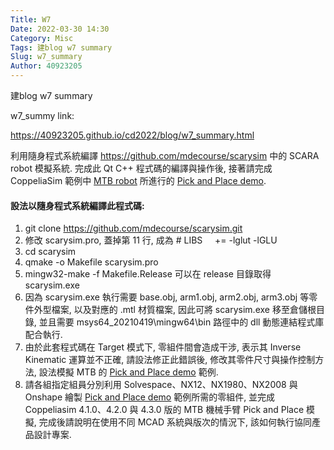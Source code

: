 ```yaml
---
Title: W7
Date: 2022-03-30 14:30
Category: Misc
Tags: 建blog w7 summary
Slug: w7_summary
Author: 40923205
---
```


建blog w7 summary


<!-- PELICAN_END_SUMMARY -->

<p>w7_summy link:</p>
<p><a href="https://40923205.github.io/cd2022/blog/w7_summary.html">https://40923205.github.io/cd2022/blog/w7_summary.html</a></p>
<p><span>利用隨身程式系統編譯&nbsp;</span><a href="https://github.com/mdecourse/scarysim">https://github.com/mdecourse/scarysim</a><span><span>&nbsp;</span>中的 SCARA robot 模擬系統. 完成此 Qt C++ 程式碼的編譯與操作後, 接著請完成 CoppeliaSim 範例中<span>&nbsp;</span></span><a href="https://github.com/CoppeliaRobotics/models/blob/master/robots/non-mobile/MTB%20robot.ttm">MTB robot</a><span><span>&nbsp;</span>所進行的<span>&nbsp;</span></span><a href="https://www.youtube.com/results?search_query=mtb+robot">Pick and Place demo</a><span>.</span></p>
<h4>設法以隨身程式系統編譯此程式碼:</h4>
<ol>
<li>git clone<span>&nbsp;</span><a href="https://github.com/mdecourse/scarysim.git">https://github.com/mdecourse/scarysim.git</a></li>
<li>修改 scarysim.pro, 蓋掉第 11 行, 成為 # LIBS&nbsp;&nbsp;&nbsp;&nbsp; += -lglut -lGLU</li>
<li>cd scarysim</li>
<li>qmake -o Makefile scarysim.pro</li>
<li>mingw32-make -f Makefile.Release 可以在 release 目錄取得 scarysim.exe</li>
<li>因為 scarysim.exe 執行需要 base.obj, arm1.obj, arm2.obj, arm3.obj 等零件外型檔案, 以及對應的 .mtl 材質檔案, 因此可將 scarysim.exe 移至倉儲根目錄, 並且需要 msys64_20210419\mingw64\bin 路徑中的 dll 動態連結程式庫配合執行.</li>
<li>由於此套程式碼在 Target 模式下, 零組件間會造成干涉, 表示其 Inverse Kinematic 運算並不正確, 請設法修正此錯誤後, 修改其零件尺寸與操作控制方法, 設法模擬 MTB 的<span>&nbsp;</span><a href="https://www.youtube.com/results?search_query=mtb+robot">Pick and Place demo</a><span>&nbsp;</span>範例.</li>
<li>請各組指定組員分別利用 Solvespace、NX12、NX1980、NX2008 與 Onshape 繪製<span>&nbsp;</span><a href="https://www.youtube.com/results?search_query=mtb+robot">Pick and Place demo</a><span>&nbsp;</span>範例所需的零組件, 並完成 Coppeliasim 4.1.0、4.2.0 與 4.3.0 版的 MTB 機械手臂 Pick and Place 模擬, 完成後請說明在使用不同 MCAD 系統與版次的情況下, 該如何執行協同產品設計專案.</li>
</ol>




